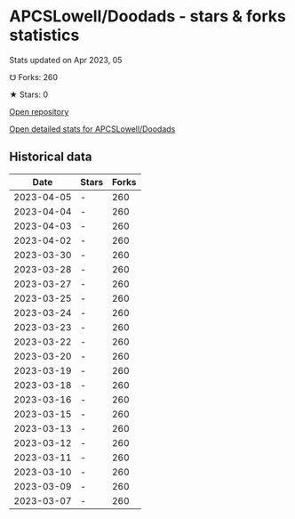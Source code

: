 # APCSLowell/Doodads - stars & forks statistics

Stats updated on Apr 2023, 05

☋ Forks: 260

★ Stars: 0

[Open repository](https://github.com/APCSLowell/Doodads)

[Open detailed stats for APCSLowell/Doodads](https://reviewgithub.com/rep/APCSLowell/Doodads)

## Historical data
| Date | Stars | Forks |
|------|-------|-------|
| 2023-04-05 | - | 260 | 
| 2023-04-04 | - | 260 | 
| 2023-04-03 | - | 260 | 
| 2023-04-02 | - | 260 | 
| 2023-03-30 | - | 260 | 
| 2023-03-28 | - | 260 | 
| 2023-03-27 | - | 260 | 
| 2023-03-25 | - | 260 | 
| 2023-03-24 | - | 260 | 
| 2023-03-23 | - | 260 | 
| 2023-03-22 | - | 260 | 
| 2023-03-20 | - | 260 | 
| 2023-03-19 | - | 260 | 
| 2023-03-18 | - | 260 | 
| 2023-03-16 | - | 260 | 
| 2023-03-15 | - | 260 | 
| 2023-03-13 | - | 260 | 
| 2023-03-12 | - | 260 | 
| 2023-03-11 | - | 260 | 
| 2023-03-10 | - | 260 | 
| 2023-03-09 | - | 260 | 
| 2023-03-07 | - | 260 | 

